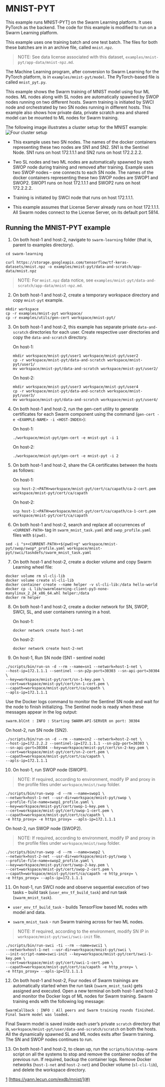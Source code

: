 # <a name="GUID-41298B6F-BF19-4873-A5AE-1DA0E1CFB358"/> MNIST-PYT

This example runs MNIST-PYT[1](#) on the Swarm Learning platform. It uses PyTorch as the backend. The code for this example is modified to run on a Swarm Learning platform.

This example uses one training batch and one test batch. The files for both these batches are in an archive file, called `mnist.npz`.

<blockquote>
    
NOTE: See data license associated with this dataset, <code>examples/mnist-pyt/app-data/mnist-npz.md</code>.

</blockquote>

The Machine Learning program, after conversion to Swarm Learning for the PyTorch platform, is in `examples/mnist-pyt/model`. The PyTorch-based file is called `mnist_pyt.py`.

This example shows the Swarm training of MNIST model using four ML nodes. ML nodes along with SL nodes are automatically spawned by SWOP nodes running on two different hosts. Swarm training is initiated by SWCI node and orchestrated by two SN nodes running in different hosts. This example also shows how private data, private scratch area and shared model can be mounted to ML nodes for Swarm training.

The following image illustrates a cluster setup for the MNIST example:![Four cluster setup](/docs/User/GUID-DC68E962-E2A0-47C5-9345-0A7448C42AD6-high.png)

-   This example uses two SN nodes. The names of the docker containers representing these two nodes are SN1 and SN2. SN1 is the Sentinel Node. SN1 runs on host 172.1.1.1 and SN2 runs on host 172.2.2.2.

-   Two SL nodes and two ML nodes are automatically spawned by each SWOP node during training and removed after training. Example uses two SWOP nodes – one connects to each SN node. The names of the docker containers representing these two SWOP nodes are SWOP1 and SWOP2. SWOP1 runs on host 172.1.1.1 and SWOP2 runs on host 172.2.2.2.

-   Training is initiated by SWCI node that runs on host 172.1.1.1.

-   This example assumes that License Server already runs on host 172.1.1.1. All Swarm nodes connect to the License Server, on its default port 5814.


## <a name="SECTION_G1M_4RZ_LSB"/> Running the MNIST-PYT example

1.  On both host-1 and host-2, navigate to `swarm-learning` folder (that is, parent to examples directory).

```
cd swarm-learning
```

```<a name="CODEBLOCK_R41_BZX_CTB"/> 
curl https://storage.googleapis.com/tensorflow/tf-keras-datasets/mnist.npz -o examples/mnist-pyt/data-and-scratch/app-data/mnist.npz
```

<blockquote>
    
NOTE: For `mnist.npz` data notice, see <code>examples/mnist-pyt/data-and-scratch/app-data/mnist-npz.md</code>.

</blockquote>

2.  On both host-1 and host-2, create a temporary workspace directory and copy `mnist-pyt` example.

```
mkdir workspace
cp -r examples/mnist-pyt workspace/
cp -r examples/utils/gen-cert workspace/mnist-pyt/
```

3.  On both host-1 and host-2, this example has separate private `data-and-scratch` directories for each user. Create respective user directories and copy the `data-and-scratch` directory.

    On host-1:

    ```
    mkdir workspace/mnist-pyt/user1 workspace/mnist-pyt/user2
    cp -r workspace/mnist-pyt/data-and-scratch workspace/mnist-pyt/user1/
    mv workspace/mnist-pyt/data-and-scratch workspace/mnist-pyt/user2/
    ```

    On host-2:

    ```
    mkdir workspace/mnist-pyt/user3 workspace/mnist-pyt/user4
    cp -r workspace/mnist-pyt/data-and-scratch workspace/mnist-pyt/user3/
    mv workspace/mnist-pyt/data-and-scratch workspace/mnist-pyt/user4/
    ```

4.  On both host-1 and host-2, run the gen-cert utility to generate certificates for each Swarm component using the command (`gen-cert -e <EXAMPLE-NAME> -i <HOST-INDEX>`):

    On host-1:

    ```
    ./workspace/mnist-pyt/gen-cert -e mnist-pyt -i 1
    ```

    On host-2:

    ```
    ./workspace/mnist-pyt/gen-cert -e mnist-pyt -i 2
    ```

5.  On both host-1 and host-2, share the CA certificates between the hosts as follows:

    On host-1:

    ```
    scp host-2:<PATH>workspace/mnist-pyt/cert/ca/capath/ca-2-cert.pem workspace/mnist-pyt/cert/ca/capath
    ```

    On host-2:

    ```
    scp host-1:<PATH>workspace/mnist-pyt/cert/ca/capath/ca-1-cert.pem workspace/mnist-pyt/cert/ca/capath
    ```

6.  On both host-1 and host-2, search and replace all occurrences of `<CURRENT-PATH>` tag in `swarm_mnist_task.yaml` and `swop_profile.yaml` files with `$(pwd)`.

```
sed -i "s+<CURRENT-PATH>+$(pwd)+g" workspace/mnist-pyt/swop/swop*_profile.yaml workspace/mnist-pyt/swci/taskdefs/swarm_mnist_task.yaml

```

7.  On both host-1 and host-2, create a docker volume and copy Swarm Learning wheel file:

```
docker volume rm sl-cli-lib
docker volume create sl-cli-lib
docker container create --name helper -v sl-cli-lib:/data hello-world
docker cp -L lib/swarmlearning-client-py3-none-manylinux_2_24_x86_64.whl helper:/data
docker rm helper
```

8.  On both host-1 and host-2, create a docker network for SN, SWOP, SWCI, SL, and user containers running in a host.

    On host-1:

    ```
    docker network create host-1-net
    ```

    On host-2:

    ```
    docker network create host-2-net
    ```

9.  On host-1, Run SN node (SN1 - sentinel node)

```
./scripts/bin/run-sn -d --rm --name=sn1 --network=host-1-net \
--host-ip=172.1.1.1 --sentinel --sn-p2p-port=30303 --sn-api-port=30304 \
--key=workspace/mnist-pyt/cert/sn-1-key.pem \
--cert=workspace/mnist-pyt/cert/sn-1-cert.pem \
--capath=workspace/mnist-pyt/cert/ca/capath \
--apls-ip=172.1.1.1
```

   Use the Docker logs command to monitor the Sentinel SN node and wait for the node to finish initializing. The Sentinel node is ready when these messages appear in the log output:

```
swarm.blCnt : INFO : Starting SWARM-API-SERVER on port: 30304
```

   On host-2, run SN node (SN2).

```
./scripts/bin/run-sn -d --rm --name=sn2 --network=host-2-net \
--host-ip=172.2.2.2 --sentinel-ip=172.1.1.1 --sn-p2p-port=30303 \
--sn-api-port=30304 --key=workspace/mnist-pyt/cert/sn-2-key.pem \
--cert=workspace/mnist-pyt/cert/sn-2-cert.pem \
--capath=workspace/mnist-pyt/cert/ca/capath \
--apls-ip=172.1.1.1
```

10. On host-1, run SWOP node \(SWOP1\).

<blockquote>
    
NOTE: If required, according to environment, modify IP and proxy in the profile files under <code>workspace/mnist/swop</code> folder.

</blockquote>

```
./scripts/bin/run-swop -d --rm --name=swop1 \
--network=host-1-net --usr-dir=workspace/mnist-pyt/swop \
--profile-file-name=swop1_profile.yaml \
--key=workspace/mnist-pyt/cert/swop-1-key.pem \
--cert=workspace/mnist-pyt/cert/swop-1-cert.pem \
--capath=workspace/mnist-pyt/cert/ca/capath \
-e http_proxy= -e https_proxy= --apls-ip=172.1.1.1
```

   On host-2, run SWOP node (SWOP2).

<blockquote>
    NOTE: If required, according to environment, modify IP and proxy in the profile files under <code>workspace/mnist/swop</code> folder.
</blockquote>

```
./scripts/bin/run-swop -d --rm --name=swop2 \
--network=host-2-net --usr-dir=workspace/mnist-pyt/swop \
--profile-file-name=swop2_profile.yaml \
--key=workspace/mnist-pyt/cert/swop-2-key.pem \
--cert=workspace/mnist-pyt/cert/swop-2-cert.pem \
--capath=workspace/mnist-pyt/cert/ca/capath -e http_proxy= \
-e https_proxy= --apls-ip=172.1.1.1
```

11. On host-1, run SWCI node and observe sequential execution of two tasks – build task (`user_env_tf_build_task`) and run task (`swarm_mnist_task`).

-   `user_env_tf_build_task` - builds TensorFlow based ML nodes with model and data.

-   `swarm_mnist_task` - run Swarm training across for two ML nodes.

<blockquote>
   NOTE: If required, according to the environment, modify SN IP in <code>workspace/mnist-pyt/swci/swci-init</code> file.
</blockquote>

```
./scripts/bin/run-swci -ti --rm --name=swci1 \
--network=host-1-net --usr-dir=workspace/mnist-pyt/swci \
--init-script-name=swci-init --key=workspace/mnist-pyt/cert/swci-1-key.pem \
--cert=workspace/mnist-pyt/cert/swci-1-cert.pem \
--capath=workspace/mnist-pyt/cert/ca/capath -e http_proxy= \
-e https_proxy= --apls-ip=172.1.1.1
```

12. On both host-1 and host-2, Four nodes of Swarm trainings are automatically started when the run task (`swarm_mnist_task`) gets assigned and executed. Open a new terminal on both host-1 and host-2 and monitor the Docker logs of ML nodes for Swarm training. Swarm training ends with the following log message:

```
SwarmCallback : INFO : All peers and Swarm training rounds finished. Final Swarm model was loaded.
```

   Final Swarm model is saved inside each user’s private `scratch` directory that is, `workspace/mnist-pyt/user/data-and-scratch/scratch` on both the hosts. All the dynamically spawned SL and ML nodes exits after Swarm training. The SN and SWOP nodes continues to run.

13. On both host-1 and host-2, to clean up, run the `scripts/bin/stop-swarm` script on all the systems to stop and remove the container nodes of the previous run. If required, backup the container logs. Remove Docker networks (`host-1-net` and `host-2-net`) and Docker volume (`sl-cli-lib`), and delete the workspace directory.

     


[1](#) [https://yann.lecun.com/exdb/mnist/](#)

 

